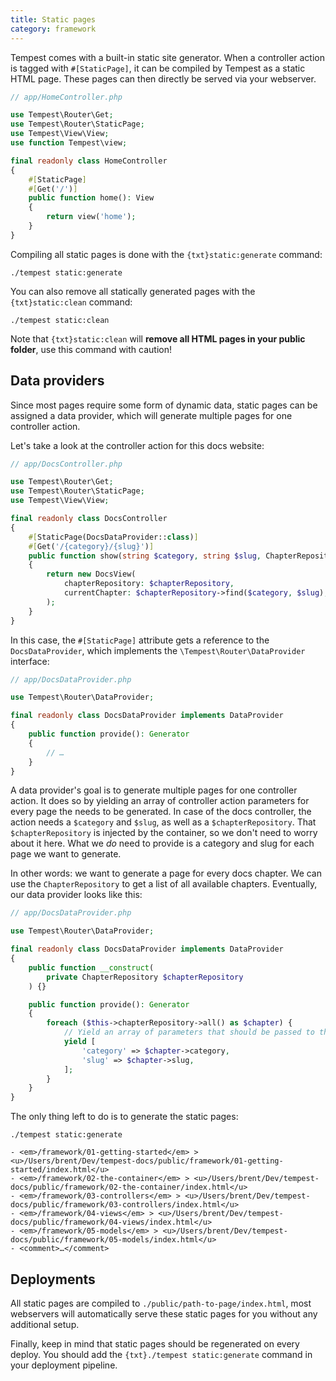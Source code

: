 ```yaml
---
title: Static pages
category: framework
---
```


Tempest comes with a built-in static site generator. When a controller action is tagged with `#[StaticPage]`, it can be compiled by Tempest as a static HTML page. These pages can then directly be served via your webserver.

```php
// app/HomeController.php

use Tempest\Router\Get;
use Tempest\Router\StaticPage;
use Tempest\View\View;
use function Tempest\view;

final readonly class HomeController
{
    #[StaticPage]
    #[Get('/')]
    public function home(): View
    {
        return view('home');
    }
}
```

Compiling all static pages is done with the `{txt}static:generate` command:

```
./tempest static:generate
```

You can also remove all statically generated pages with the `{txt}static:clean` command:

```
./tempest static:clean
```

Note that `{txt}static:clean` will **remove all HTML pages in your public folder**, use this command with caution!

## Data providers

Since most pages require some form of dynamic data, static pages can be assigned a data provider, which will generate multiple pages for one controller action.

Let's take a look at the controller action for this docs website:

```php
// app/DocsController.php

use Tempest\Router\Get;
use Tempest\Router\StaticPage;
use Tempest\View\View;

final readonly class DocsController
{
    #[StaticPage(DocsDataProvider::class)]
    #[Get('/{category}/{slug}')]
    public function show(string $category, string $slug, ChapterRepository $chapterRepository): View
    {
        return new DocsView(
            chapterRepository: $chapterRepository,
            currentChapter: $chapterRepository->find($category, $slug),
        );
    }
}
```

In this case, the `#[StaticPage]` attribute gets a reference to the `DocsDataProvider`, which implements the `\Tempest\Router\DataProvider` interface:

```php
// app/DocsDataProvider.php

use Tempest\Router\DataProvider;

final readonly class DocsDataProvider implements DataProvider
{
    public function provide(): Generator
    {
        // …
    }
}
```

A data provider's goal is to generate multiple pages for one controller action. It does so by yielding an array of controller action parameters for every page the needs to be generated. In case of the docs controller, the action needs a `$category` and `$slug`, as well as a `$chapterRepository`. That `$chapterRepository` is injected by the container, so we don't need to worry about it here. What we _do_ need to provide is a category and slug for each page we want to generate.

In other words: we want to generate a page for every docs chapter. We can use the `ChapterRepository` to get a list of all available chapters. Eventually, our data provider looks like this:

```php
// app/DocsDataProvider.php

use Tempest\Router\DataProvider;

final readonly class DocsDataProvider implements DataProvider
{
    public function __construct(
        private ChapterRepository $chapterRepository
    ) {}

    public function provide(): Generator
    {
        foreach ($this->chapterRepository->all() as $chapter) {
            // Yield an array of parameters that should be passed to the controller action,
            yield [
                'category' => $chapter->category,
                'slug' => $chapter->slug,
            ];
        }
    }
}
```

The only thing left to do is to generate the static pages:

```console
./tempest static:generate

- <em>/framework/01-getting-started</em> > <u>/Users/brent/Dev/tempest-docs/public/framework/01-getting-started/index.html</u>
- <em>/framework/02-the-container</em> > <u>/Users/brent/Dev/tempest-docs/public/framework/02-the-container/index.html</u>
- <em>/framework/03-controllers</em> > <u>/Users/brent/Dev/tempest-docs/public/framework/03-controllers/index.html</u>
- <em>/framework/04-views</em> > <u>/Users/brent/Dev/tempest-docs/public/framework/04-views/index.html</u>
- <em>/framework/05-models</em> > <u>/Users/brent/Dev/tempest-docs/public/framework/05-models/index.html</u>
- <comment>…</comment>
```

## Deployments

All static pages are compiled to `./public/path-to-page/index.html`, most webservers will automatically serve these static pages for you without any additional setup.

Finally, keep in mind that static pages should be regenerated on every deploy. You should add the `{txt}./tempest static:generate` command in your deployment pipeline.
